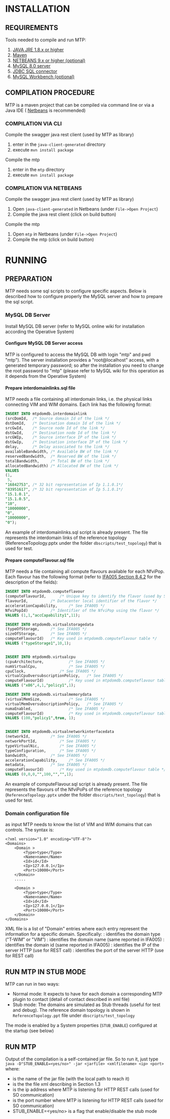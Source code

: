 # INSTALLATION

## REQUIREMENTS
Tools needed to compile and run MTP:
1. [JAVA JRE 1.8.x or higher](https://www.oracle.com/technetwork/java/javase/downloads/jre8-downloads-2133155.html)
2. [Maven](https://maven.apache.org/) 
3. [NETBEANS 9.x or higher (optional)](https://netbeans.apache.org/download/nb90/nb90.html) 
4. [MySQL 8.0 server](https://www.mysql.com/)
5. [JDBC SQL connector](https://dev.mysql.com/downloads/connector/j/)
6. [MySQL Workbench (optional)](https://dev.mysql.com/downloads/workbench/)


## COMPILATION PROCEDURE
MTP is a maven project that can be compiled via command line or via a Java IDE ( [Netbeans](https://netbeans.apache.org/download/nb90/nb90.html) is recommended)

### COMPILATION VIA CLI
Compile the swagger java rest client (used by MTP as library)
1. enter in the ` java-client-generated ` directory
2. execute ` mvn install package `

Compile the mtp
1. enter in the ` mtp ` directory
2. execute ` mvn install package `


### COMPILATION VIA NETBEANS
Compile the swagger java rest client (used by MTP as library)
1. Open ` java-client-generated ` in Netbeans (under ` File->Open Project `)
2. Compile the java rest client (click on build button)

Compile the mtp
1. Open ` mtp ` in Netbeans (under ` File->Open Project `)
2. Compile the mtp (click on build button)

 

# RUNNING
## PREPARATION
MTP needs some sql scripts to configure specific aspects. Below is described how to configure properly the MySQL server and how to prepare the sql script.

### MySQL DB Server 
Install MySQL DB server (refer to MySQL online wiki for installation according the Operative System)

#### Configure MySQL DB Server access
MTP is configured to access the MySQL DB with login "mtp" and pwd "mtp").
The server installation provides a "root@localhost" access, with a generated temporary password; so after the installation you need to change the root password to "mtp" (please refer to MySQL wiki for this operation as it depends from the Operative System)



#### Prepare interdomainlinks.sql file
MTP needs a file containing all interdomain links, i.e. the physical links connecting VIM and WIM domains. Each link has the following format:
```sql
INSERT INTO mtpdomdb.interdomainlink
(srcDomId, 	/* Source domain Id of the link */
dstDomId,  	/* Destination domain Id of the link */
srcGwId,   	/* Source node Id of the link */
dstGwId,	/* Destination node Id of the link */
srcGWIp,	/* Source interface IP of the link */
dstGwIp,	/* Destination interface IP of the link */
delay,		/* Delay associated to the link */
availableBandwidth,	/* Available BW of the link */
reservedBandwidth,	/* Reserved BW of the link */
totalBandwidth,		/* Total BW of the link */
allocatedBandwidth)	/* Allocated BW of the link */
VALUES
(1, 
 5,
"16842753",	/* 32 bit representation of Ip 1.1.0.1*/ 
"83951617",	/* 32 bit representation of Ip 5.1.0.1*/
"15.1.0.1",
"15.1.0.5",
"10",
"10000000",
"0",
"10000000",
"0");
```

An example of interdomainlinks.sql script is already present. The file represents the interdomain links of the reference topology (ReferenceTopology.pptx under the folder ` dbscripts/test_topology `) 
 that is used for test. 

####  Prepare computeFlavour.sql file
MTP needs a file containing all compute flavours available for each NfviPop. Each flavour has the following format (refer to [IFA005 Section 8.4.2](https://www.etsi.org/deliver/etsi_gs/NFV-IFA/001_099/005/02.01.01_60/gs_NFV-IFA005v020101p.pdf) for the description of the fields):

```sql
INSERT INTO mtpdomdb.computeflavour
(computeFlavourId,		/* Unique key to identify the flavor (used by SO) */
flavourId,			/* Datacenter local identifier of the flavor */
accelerationCapability,		/* See IFA005 */
NfviPopId)			/* Identifier of the NfviPop using the flavor */
VALUES (1,1,"accCapability1",11);

INSERT INTO mtpdomdb.virtualstoragedata
(typeOfStorage,		/* See IFA005 */
sizeOfStorage,		/* See IFA005 */
computeFlavourId)	/* Key used in mtpdomdb.computeflavour table */
VALUES ("typeStorage1",10,1);


INSERT INTO mtpdomdb.virtualcpu
(cpuArchitecture,			/* See IFA005 */
numVirtualCpu,				/* See IFA005 */
cpuClock,				/* See IFA005 */
virtualCpuOversubscriptionPolicy,	/* See IFA005 */
computeFlavourId) 			/* Key used in mtpdomdb.computeflavour table */
VALUES ("x86",4,1,"policy1",1);

INSERT INTO mtpdomdb.virtualmemorydata
(virtualMemSize,			/* See IFA005 */
virtualMemOversubscriptionPolicy,	/* See IFA005 */
numaEnabled,				/* See IFA005 */
computeFlavourId)			/* Key used in mtpdomdb.computeflavour table */
VALUES (100,"policy1",true, 1);


INSERT INTO mtpdomdb.virtualnetworkinterfacedata
(networkId,			/* See IFA005 */
networkPortId,			/* See IFA005 */
typeVirtualNic,			/* See IFA005 */
typeConfiguration,		/* See IFA005 */
bandwidth,			/* See IFA005 */
accelerationCapability,		/* See IFA005 */
metadata,			/* See IFA005 */
computeFlavourId)		/* Key used in mtpdomdb.computeflavour table */
VALUES (0,0,0,"",100,"","",1);
```

An example of computeFlavour.sql script is already present. The file represents the flavours of the NfviPoPs of the reference topology (` ReferenceTopology.pptx ` under the folder  ` dbscripts/test_topology `) 
 that is used for test. 


   
### Domain configuration file 
as input MTP needs to know the list of VIM and WIM domains that can controls. The syntax is:

```
<?xml version="1.0" encoding="UTF-8"?>
<Domains>
    <Domain >
        <Type>type</Type>
        <Name>name</Name>
        <Id>id</Id>
        <Ip>127.0.0.1</Ip>
        <Port>10000</Port>
    </Domain>
	.....

    <Domain >
        <Type>type</Type>
        <Name>name</Name>
        <Id>id</Id>
        <Ip>127.0.0.1</Ip>
        <Port>10000</Port>
    </Domain>
</Domains>
```
XML file is a list of "Domain" entries where each entry represent the information for a specific domain. Specifically:
<Type>: identifies the domain type ("T-WIM" or "VIM")
<Name>: identifies the domain name (same reported in IFA005)
<Id>:   identifies the domain id (same reported in IFA005)
<Ip>:   identifies the IP of the server HTTP (use for REST call)
<Port>: identifies the port of the server HTTP (use for REST call)
 

## RUN MTP IN STUB MODE
MTP can run in two ways:
- Normal mode: It expects to have for each domain a corresponding MTP plugin to contact (detail of contact described in xml file)
- Stub mode: The domains are simulated as Stub threads (useful for test and debug). The reference domain topology is shown in ` ReferenceTopology.ppt ` file under ` dbscripts/test_topology `

The mode is enabled by a System properties (` STUB_ENABLE `) configured at the startup (see below)


## RUN MTP
Output of the compilation is a self-contained jar file. So to run it, just type ` java -D"STUB_ENABLE=<yes/no>" -jar <jarfile> <xmlfilename> <ip> <port> ` 
where:
- <jarfile> is the name of the jar file (with the local path to reach it)
- <xmlfilename> is the the file xml describing in Section 1.3 
- <ip> is the ip address where MTP is listening for HTTP REST calls (used for SO communication)
- <port> is the port number where MTP is listening for HTTP REST calls (used for SO communication)
- STUB_ENABLE=<yes/no> is a flag that enable/disable the stub mode
